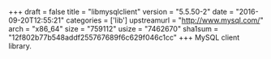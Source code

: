 +++
draft = false
title = "libmysqlclient"
version = "5.5.50-2"
date = "2016-09-20T12:55:21"
categories = ['lib']
upstreamurl = "http://www.mysql.com/"
arch = "x86_64"
size = "759112"
usize = "7462670"
sha1sum = "12f802b77b548addf255767689f6c629f046c1cc"
+++
MySQL client library.